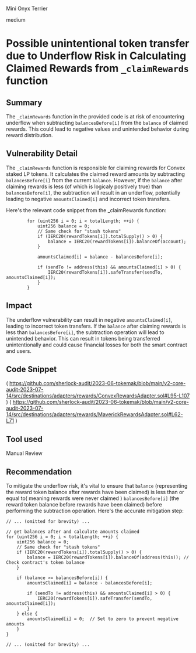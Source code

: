 Mini Onyx Terrier

medium

# Possible unintentional token transfer due to Underflow Risk in Calculating Claimed Rewards from `_claimRewards` function
## Summary
 The `_claimRewards` function in the provided code is at risk of encountering underflow when subtracting `balancesBefore[i]` from the `balance` of claimed rewards. This could lead to negative values and unintended behavior during reward distribution.
## Vulnerability Detail
The `_claimRewards` function is responsible for claiming rewards for Convex staked LP tokens. It calculates the claimed reward amounts by subtracting `balancesBefore[i]` from the current `balance`. However, if the `balance` after claiming rewards is less (of which is logicaly positively true) than `balancesBefore[i]`, the subtraction will result in an underflow, potentially leading to negative `amountsClaimed[i]` and incorrect token transfers.

Here's the relevant code snippet from the _claimRewards function:
```solidity
        for (uint256 i = 0; i < totalLength; ++i) {
            uint256 balance = 0;
            // Same check for "stash tokens"
            if (IERC20(rewardTokens[i]).totalSupply() > 0) {
                balance = IERC20(rewardTokens[i]).balanceOf(account);
            }

            amountsClaimed[i] = balance - balancesBefore[i];

            if (sendTo != address(this) && amountsClaimed[i] > 0) {
                IERC20(rewardTokens[i]).safeTransfer(sendTo, amountsClaimed[i]);
            }
        }
```
## Impact
The underflow vulnerability can result in negative `amountsClaimed[i]`, leading to incorrect token transfers. If the `balance` after claiming rewards is less than `balancesBefore[i]`, the subtraction operation will lead to unintended behavior. This can result in tokens being transferred unintentionally and could cause financial losses for both the smart contract and users.
## Code Snippet
(
https://github.com/sherlock-audit/2023-06-tokemak/blob/main/v2-core-audit-2023-07-14/src/destinations/adapters/rewards/ConvexRewardsAdapter.sol#L95-L107
)
(
https://github.com/sherlock-audit/2023-06-tokemak/blob/main/v2-core-audit-2023-07-14/src/destinations/adapters/rewards/MaverickRewardsAdapter.sol#L62-L71
)
## Tool used

Manual Review

## Recommendation
To mitigate the underflow risk, it's vital to ensure that `balance` (representing the reward token balance after rewards have been claimed) is less than or equal to( meaning rewards were never claimed ) `balancesBefore[i]` (the reward token balance before rewards have been claimed) before performing the subtraction operation. Here's the accurate mitigation step:
```solidity
// ... (omitted for brevity) ...

// get balances after and calculate amounts claimed
for (uint256 i = 0; i < totalLength; ++i) {
    uint256 balance = 0;
    // Same check for "stash tokens"
    if (IERC20(rewardTokens[i]).totalSupply() > 0) {
        balance = IERC20(rewardTokens[i]).balanceOf(address(this)); // Check contract's token balance
    }

    if (balance >= balancesBefore[i]) {
        amountsClaimed[i] = balance - balancesBefore[i];

        if (sendTo != address(this) && amountsClaimed[i] > 0) {
            IERC20(rewardTokens[i]).safeTransfer(sendTo, amountsClaimed[i]);
        }
    } else {
        amountsClaimed[i] = 0;  // Set to zero to prevent negative amounts
    }
}

// ... (omitted for brevity) ...
```